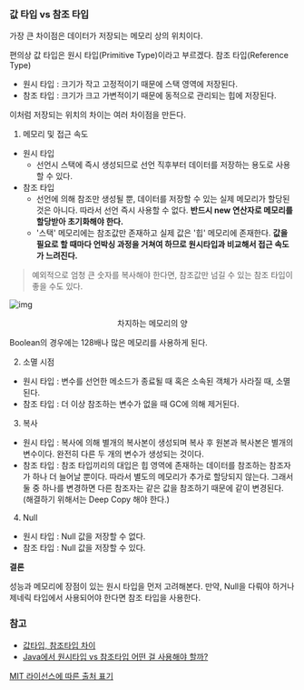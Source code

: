 ### 값 타입 vs 참조 타입

가장 큰 차이점은 데이터가 저장되는 메모리 상의 위치이다.

편의상 값 타입은 원시 타입(Primitive Type)이라고 부르겠다. 참조 타입(Reference Type)

- 원시 타입 : 크기가 작고 고정적이기 때문에 스택 영역에 저장된다.
- 참조 타입 : 크기가 크고 가변적이기 때문에 동적으로 관리되는 힙에 저장된다.

이처럼 저장되는 위치의 차이는 여러 차이점을 만든다. 



1) 메모리 및 접근 속도

- 원시 타입
  - 선언시 스택에 즉시 생성되므로 선언 직후부터 데이터를 저장하는 용도로 사용할 수 있다.
- 참조 타입 
  - 선언에 의해 참조만 생성될 뿐, 데이터를 저장할 수 있는 실제 메모리가 할당된 것은 아니다. 따라서 선언 즉시 사용할 수 없다. **반드시 new 연산자로 메모리를 할당받아 초기화해야 한다.** 
  - '스택' 메모리에는 참조값만 존재하고 실제 값은 '힙' 메모리에 존재한다. **값을 필요로 할 때마다 언박싱 과정을 거쳐여 하므로 원시타입과 비교해서 접근 속도가 느려진다.**

> 예외적으로 엄청 큰 숫자를 복사해야 한다면, 참조값만 넘길 수 있는 참조 타입이 좋을 수도 있다.



![img](https://k.kakaocdn.net/dn/uj0bm/btqvqfnwD5S/tKWdT5AKJDttoyuF5baZZK/img.gif)

<center>차지하는 메모리의 양</center>

Boolean의 경우에는 128배나 많은 메모리를 사용하게 된다. 

2) 소멸 시점

- 원시 타입 : 변수를 선언한 메소드가 종료될 때 혹은 소속된 객체가 사라질 때, 소멸된다.
- 참조 타입 : 더 이상 참조하는 변수가 없을 때 GC에 의해 제거된다.



3) 복사

- 원시 타입 : 복사에 의해 별개의 복사본이 생성되며 복사 후 원본과 복사본은 별개의 변수이다. 완전히 다른 두 개의 변수가 생성되는 것이다.
- 참조 타입 : 참조 타입끼리의 대입은 힙 영역에 존재하는 데이터를 참조하는 참조자가 하나 더 늘어날 뿐이다. 따라서 별도의 메모리가 추가로 할당되지 않는다. 그래서 둘 중 하나를 변경하면 다른 참조자는 같은 값을 참조하기 때문에 같이 변경된다. (해결하기 위해서는 Deep Copy 해야 한다.)



4) Null 

- 원시 타입 : Null 값을 저장할 수 없다.
- 참조 타입 : Null 값을 저장할 수 있다.



**결론**

성능과 메모리에 장점이 있는 원시 타입을 먼저 고려해본다. 만약, Null을 다뤄야 하거나 제네릭 타입에서 사용되어야 한다면 참조 타입을 사용한다.



### 참고

- [값타입, 참조타입 차이]([https://rsd885.tistory.com/entry/%EA%B0%92%ED%83%80%EC%9E%85-%EC%B0%B8%EC%A1%B0%ED%83%80%EC%9E%85-%EC%B0%A8%EC%9D%B4](https://rsd885.tistory.com/entry/값타입-참조타입-차이))
- [Java에서 원시타입 vs 참조타입 어떤 걸 사용해야 할까?](https://siyoon210.tistory.com/139)

[MIT 라이선스에 따른 출처 표기](https://github.com/WooVictory/Ready-For-Tech-Interview)